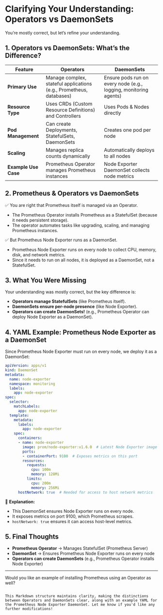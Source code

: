 
# Clarifying Your Understanding: Operators vs DaemonSets

You’re mostly correct, but let’s refine your understanding.

## 1. Operators vs DaemonSets: What’s the Difference?

| **Feature**         | **Operators**                                     | **DaemonSets**                            |
|---------------------|---------------------------------------------------|-------------------------------------------|
| **Primary Use**      | Manage complex, stateful applications (e.g., Prometheus, databases) | Ensure pods run on every node (e.g., logging, monitoring agents) |
| **Resource Type**    | Uses CRDs (Custom Resource Definitions) and Controllers | Uses Pods & Nodes directly               |
| **Pod Management**   | Can create Deployments, StatefulSets, DaemonSets  | Creates one pod per node                 |
| **Scaling**          | Manages replica counts dynamically                | Automatically deploys to all nodes       |
| **Example Use Case** | Prometheus Operator manages Prometheus instances  | Node Exporter DaemonSet collects node metrics |

## 2. Prometheus & Operators vs DaemonSets

✅ You are right that Prometheus itself is managed via an Operator.

- The Prometheus Operator installs Prometheus as a StatefulSet (because it needs persistent storage).
- The operator automates tasks like upgrading, scaling, and managing Prometheus instances.

✅ But Prometheus Node Exporter runs as a DaemonSet.

- Prometheus Node Exporter runs on every node to collect CPU, memory, disk, and network metrics.
- Since it needs to run on all nodes, it is deployed as a DaemonSet, not a StatefulSet.

## 3. What You Were Missing

Your understanding was mostly correct, but the key difference is:

- **Operators manage StatefulSets** (like Prometheus itself).
- **DaemonSets ensure per-node presence** (like Node Exporter).
- **Operators can create DaemonSets!** (e.g., Prometheus Operator can deploy Node Exporter as a DaemonSet).

## 4. YAML Example: Prometheus Node Exporter as a DaemonSet

Since Prometheus Node Exporter must run on every node, we deploy it as a DaemonSet:

```yaml
apiVersion: apps/v1
kind: DaemonSet
metadata:
  name: node-exporter
  namespace: monitoring
  labels:
    app: node-exporter
spec:
  selector:
    matchLabels:
      app: node-exporter
  template:
    metadata:
      labels:
        app: node-exporter
    spec:
      containers:
      - name: node-exporter
        image: prom/node-exporter:v1.6.0  # Latest Node Exporter image
        ports:
        - containerPort: 9100  # Exposes metrics on this port
        resources:
          requests:
            cpu: 100m
            memory: 128Mi
          limits:
            cpu: 200m
            memory: 256Mi
      hostNetwork: true  # Needed for access to host network metrics
```

📌 **Explanation:**

- This DaemonSet ensures Node Exporter runs on every node.
- It exposes metrics on port 9100, which Prometheus scrapes.
- `hostNetwork: true` ensures it can access host-level metrics.

## 5. Final Thoughts

- **Prometheus Operator** → Manages StatefulSet (Prometheus Server)
- **DaemonSet** → Ensures Prometheus Node Exporter runs on every node
- **Operators can create DaemonSets** (e.g., Prometheus Operator installs Node Exporter)

---

Would you like an example of installing Prometheus using an Operator as well?
```

This Markdown structure maintains clarity, making the distinctions between Operators and DaemonSets clear, along with an example YAML for the Prometheus Node Exporter DaemonSet. Let me know if you'd like any further modifications!
